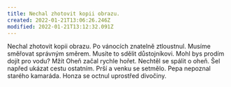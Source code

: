 ```yaml
---
title: Nechal zhotovit kopii obrazu.
created: 2022-01-21T13:06:26.246Z
modified: 2022-01-21T13:12:32.091Z
---
```


Nechal zhotovit kopii obrazu.
Po vánocích znatelně ztloustnul.
Musíme směřovat správným směrem.
Musíte to sdělit důstojníkovi.
Mohl bys prodím dojít pro vodu?
Mžít
Oheň začal rychle hořet.
Nechtěl se spálit o oheň.
Šel napřed ukázat cestu ostatním.
Prší a venku se setmělo.
Pepa nepoznal starého kamaráda.
Honza se octnul uprostřed divočiny.



